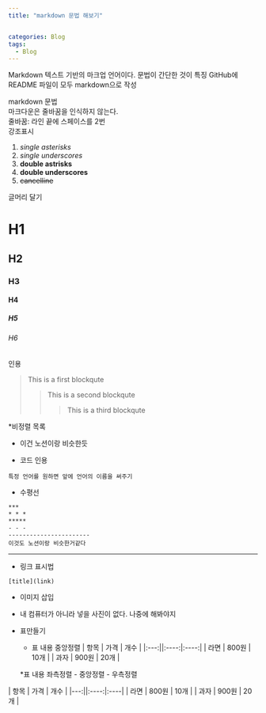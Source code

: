 ```yaml
---
title: "markdown 문법 해보기"


categories: Blog
tags:
  - Blog
---
```


Markdown
텍스트 기반의 마크업 언어이다. 문법이 간단한 것이 특징
GitHub에 README 파일이 모두 markdown으로 작성

markdown 문법  
마크다운은 줄바꿈을 인식하지 않는다.  
줄바꿈: 라인 끝에 스페이스를 2번  
강조표시

1. _single asterisks_
2. _single underscores_
3. **double astrisks**
4. **double underscores**
5. ~~cancelline~~

글머리 달기  

# H1

## H2

### H3

#### H4

##### H5

###### H6

인용

> This is a first blockqute
>
> > This is a second blockqute
> >
> > > This is a third blockqute

\*비정렬 목록

- 이건 노션이랑 비슷한듯

- 코드 인용

```
특정 언어를 원하면 앞에 언어의 이름을 써주기
```

- 수평선

```
***
* * *
*****
- - -
-----------------------
이것도 노션이랑 비슷한거같다
```

---

- 링크 표시법

```
[title](link)
```

- 이미지 삽입
- 내 컴퓨터가 아니라 넣을 사진이 없다. 나중에 해봐야지

- 표만들기

  - 표 내용 중앙정렬
    | 항목 | 가격 | 개수 |
    |:---:||:----:|:----:|
    | 라면 | 800원 | 10개 |
    | 과자 | 900원 | 20개 |

  \*표 내용 좌측정렬 - 중앙정렬 - 우측정렬

| 항목 | 가격 | 개수 |
|---:||:----:|:----|
| 라면 | 800원 | 10개 |
| 과자 | 900원 | 20개 |
